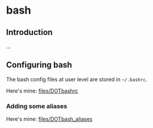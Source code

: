 # bash

## Introduction

...

## Configuring bash

The bash config files at user level are stored in `~/.bashrc`.

Here's mine: [files/DOTbashrc](files/DOTbashrc)

### Adding some aliases

Here's mine: [files/DOTbash_aliases](files/DOTbash_aliases)
